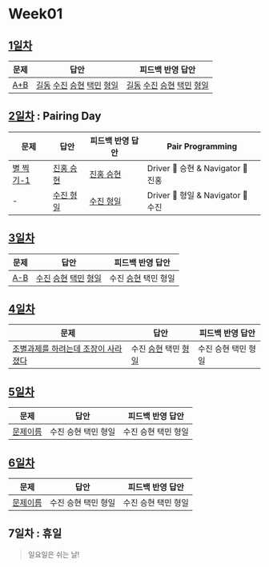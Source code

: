# Week01

## [1일차](Day1)

| 문제                                        | 답안                                                                                                                                        | 피드백 반영 답안                                                                                                                                           |
| ------------------------------------------- | ------------------------------------------------------------------------------------------------------------------------------------------- | ---------------------------------------------------------------------------------------------------------------------------------------------------------- |
| [A+B](https://www.acmicpc.net/problem/1000) | [길동](Day01/bj1000_hgd.js) [수진](Day01/bj1000_ksj.js) [승현](Day01/bj1000_lsh.js) [택민](Day01/bj1000_jtm.js) [형일](Day01/bj1000_jhi.js) | [길동](Day01/bj1000_hgd_fb.js) [수진](Day01/bj1000_ksj_fb.js) [승현](Day01/bj1000_lsh_fb.js) [택민](Day01/bj1000_jtm_fb.js) [형일](Day01/bj1000_jhi_fb.js) |

## [2일차](Day2) : Pairing Day

| 문제                                              | 답안                                 | 피드백 반영 답안                        | Pair Programming                   |
| ------------------------------------------------- | ------------------------------------ | --------------------------------------- | ---------------------------------- |
| [별 찍기-1](https://www.acmicpc.net/problem/2438) | [진홍 승현](Day02/bj2438_kjh_lsh.js) | [진홍 승현](Day02/bj2438_kjh_lsh_fb.js) | Driver 🚗 승현 & Navigator 🧭 진홍 |
| -                                                 | [수진 형일](Day02/bj2438_jhi_ksj.js) | [수진 형일](Day02/bj2438_jhi_ksj_fb.js)  | Driver 🚗 형일 & Navigator 🧭 수진 |

## [3일차](Day3)

| 문제                                        | 답안                                                                                                            | 피드백 반영 답안                              |
| ------------------------------------------- | --------------------------------------------------------------------------------------------------------------- | --------------------------------------------- |
| [A-B](https://www.acmicpc.net/problem/1001) | [수진](Day03/bj1001_ksj.js) [승현](Day03/bj1001_lsh.js) [택민](Day03/bj1001_jtm.js) [형일](Day03/bj1001_jhi.js) | 수진 [승현](Day03/bj1001_lsh_fb.js) 택민 형일 |

## [4일차](Day4)

| 문제                                                                         | 답안                                                                | 피드백 반영 답안    |
| ---------------------------------------------------------------------------- | ------------------------------------------------------------------- | ------------------- |
| [조별과제를 하려는데 조장이 사라졌다](https://www.acmicpc.net/problem/15727) | 수진 [승현](Day04/bj15727_lsh.js) 택민 [형일](Day04/bj15727_jhi.js) | 수진 승현 택민 형일 |

## [5일차](Day5)

| 문제                 | 답안                | 피드백 반영 답안    |
| -------------------- | ------------------- | ------------------- |
| [문제이름](문제링크) | 수진 승현 택민 형일 | 수진 승현 택민 형일 |

## [6일차](Day6)

| 문제                 | 답안                | 피드백 반영 답안    |
| -------------------- | ------------------- | ------------------- |
| [문제이름](문제링크) | 수진 승현 택민 형일 | 수진 승현 택민 형일 |

## 7일차 : 휴일

> 일요일은 쉬는 날!
